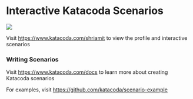 # Interactive Katacoda Scenarios

[![](http://shields.katacoda.com/katacoda/shriamit/count.svg)](https://www.katacoda.com/shriamit "Get your profile on Katacoda.com")

Visit https://www.katacoda.com/shriamit to view the profile and interactive scenarios

### Writing Scenarios
Visit https://www.katacoda.com/docs to learn more about creating Katacoda scenarios

For examples, visit https://github.com/katacoda/scenario-example
